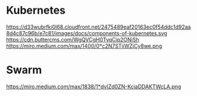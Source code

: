 # Kubernetes

https://d33wubrfki0l68.cloudfront.net/2475489eaf20163ec0f54ddc1d92aa8d4c87c96b/e7c81/images/docs/components-of-kubernetes.svg
https://cdn.buttercms.com/WgQVCgH0TyqCip2ONiSh
https://miro.medium.com/max/1400/0*c2N7STjiWZjCy8we.png

# Swarm

https://miro.medium.com/max/1838/1*dvIZd0ZN-KcjaDDAKTWcLA.png